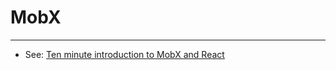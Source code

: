 # MobX

----

- See: [Ten minute introduction to MobX and React](https://mobx.js.org/getting-started)

